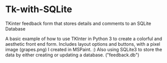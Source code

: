 # Tk-with-SQLite
TKinter feedback form that stores details and comments to an SQLite Database

A basic example of how to use TKInter in Python 3 to create a colorful and aesthetic front end form. 
Includes layout options and buttons, with a pixel image (grapes.png) I created in MSPaint. :)
Also using SQLite3 to store the data by either creating or updating a database. ("feedback.db")
